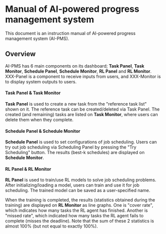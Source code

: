 # Manual of AI-powered progress management system

This document is an instruction manual of AI-powered progress management system (AI-PMS).

## Overview

AI-PMS has 6 main components on its dashboard; **Task Panel**, **Task Monitor**, **Schedule Panel**, **Schedule Monitor**, **RL Panel** and **RL Monitor**. XXX-Panel is a component to receive inputs from users, and XXX-Monitor is to display system outputs to users.

#### Task Panel & Task Monitor

**Task Panel** is used to create a new task from the "reference task list" shown on it. The reference task can be created/deleted via Task Panel. The created (and remaining) tasks are listed on **Task Monitor**, where users can delete them when they complete.

#### Schedule Panel & Schedule Monitor

**Schedule Panel** is used to set configurations of job scheduling. Users can try out job scheduling via Scheduling Panel by pressing the "Try Scheduling" button. The results (best-k schedules) are displayed on **Schedule Monitor**.

#### RL Panel & RL Monitor

**RL Panel** is used to train/use RL models to solve job scheduling problems. After initializing/loading a model, users can train and use it for job scheduling. The trained model can be saved as a user-specified name.

When the training is completed, the results (statistics obtained during the training) are displayed on **RL Monitor** as line graphs. One is "cover rate", which indicates how many tasks the RL agent has finished. Another is "missed rate", which indicated how many tasks the RL agent fails to complete (misses the deadline). Note that the sum of these 2 statistics is almost 100% (but not equal to exactly 100%).